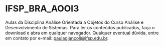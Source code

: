 # IFSP_BRA_AOOI3
Aulas da Disciplina Análise Orientada a Objetos do Curso Análise e Desenvolvimento de Sistemas.
Para ler os conteúdos publicados, faça o download e abra em qualquer navegador.
Qualquer eventual dúvida, entre em contato por e-mail: paulagiancoli@ifsp.edu.br.
